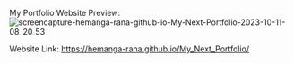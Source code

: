 My Portfolio Website Preview:
![screencapture-hemanga-rana-github-io-My-Next-Portfolio-2023-10-11-08_20_53](https://github.com/Hemanga-Rana/My_Next_Portfolio/assets/95037269/20093a5f-840e-4f2b-aa08-027ad78e220f)

Website Link:
https://hemanga-rana.github.io/My_Next_Portfolio/

